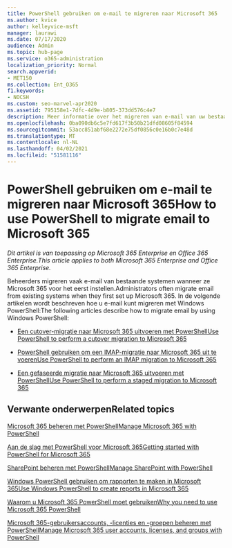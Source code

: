 ```yaml
---
title: PowerShell gebruiken om e-mail te migreren naar Microsoft 365
ms.author: kvice
author: kelleyvice-msft
manager: laurawi
ms.date: 07/17/2020
audience: Admin
ms.topic: hub-page
ms.service: o365-administration
localization_priority: Normal
search.appverid:
- MET150
ms.collection: Ent_O365
f1.keywords:
- NOCSH
ms.custom: seo-marvel-apr2020
ms.assetid: 795158e1-7dfc-4d9e-b805-373dd576c4e7
description: Meer informatie over het migreren van e-mail van uw bestaande systeem naar Microsoft 365 met PowerShell.
ms.openlocfilehash: 0ba090db6c5e7fd617f3b50b21dfd08605f84594
ms.sourcegitcommit: 53acc851abf68e2272e75df0856c0e16b0c7e48d
ms.translationtype: MT
ms.contentlocale: nl-NL
ms.lasthandoff: 04/02/2021
ms.locfileid: "51581116"
---
```

# <a name="how-to-use-powershell-to-migrate-email-to-microsoft-365"></a><span data-ttu-id="39144-103">PowerShell gebruiken om e-mail te migreren naar Microsoft 365</span><span class="sxs-lookup"><span data-stu-id="39144-103">How to use PowerShell to migrate email to Microsoft 365</span></span>

<span data-ttu-id="39144-104">*Dit artikel is van toepassing op Microsoft 365 Enterprise en Office 365 Enterprise.*</span><span class="sxs-lookup"><span data-stu-id="39144-104">*This article applies to both Microsoft 365 Enterprise and Office 365 Enterprise.*</span></span>

<span data-ttu-id="39144-105">Beheerders migreren vaak e-mail van bestaande systemen wanneer ze Microsoft 365 voor het eerst instellen.</span><span class="sxs-lookup"><span data-stu-id="39144-105">Administrators often migrate email from existing systems when they first set up Microsoft 365.</span></span> <span data-ttu-id="39144-106">In de volgende artikelen wordt beschreven hoe u e-mail kunt migreren met Windows PowerShell:</span><span class="sxs-lookup"><span data-stu-id="39144-106">The following articles describe how to migrate email by using Windows PowerShell:</span></span>
  
- [<span data-ttu-id="39144-107">Een cutover-migratie naar Microsoft 365 uitvoeren met PowerShell</span><span class="sxs-lookup"><span data-stu-id="39144-107">Use PowerShell to perform a cutover migration to Microsoft 365</span></span>](use-powershell-to-perform-a-cutover-migration-to-microsoft-365.md)
    
- [<span data-ttu-id="39144-108">PowerShell gebruiken om een IMAP-migratie naar Microsoft 365 uit te voeren</span><span class="sxs-lookup"><span data-stu-id="39144-108">Use PowerShell to perform an IMAP migration to Microsoft 365</span></span>](use-powershell-to-perform-an-imap-migration-to-microsoft-365.md)
    
- [<span data-ttu-id="39144-109">Een gefaseerde migratie naar Microsoft 365 uitvoeren met PowerShell</span><span class="sxs-lookup"><span data-stu-id="39144-109">Use PowerShell to perform a staged migration to Microsoft 365</span></span>](use-powershell-to-perform-a-staged-migration-to-microsoft-365.md)
    
## <a name="related-topics"></a><span data-ttu-id="39144-110">Verwante onderwerpen</span><span class="sxs-lookup"><span data-stu-id="39144-110">Related topics</span></span>

[<span data-ttu-id="39144-111">Microsoft 365 beheren met PowerShell</span><span class="sxs-lookup"><span data-stu-id="39144-111">Manage Microsoft 365 with PowerShell</span></span>](manage-microsoft-365-with-microsoft-365-powershell.md)
  
[<span data-ttu-id="39144-112">Aan de slag met PowerShell voor Microsoft 365</span><span class="sxs-lookup"><span data-stu-id="39144-112">Getting started with PowerShell for Microsoft 365</span></span>](getting-started-with-microsoft-365-powershell.md)
  
[<span data-ttu-id="39144-113">SharePoint beheren met PowerShell</span><span class="sxs-lookup"><span data-stu-id="39144-113">Manage SharePoint with PowerShell</span></span>](manage-sharepoint-online-with-microsoft-365-powershell.md)
  
[<span data-ttu-id="39144-114">Windows PowerShell gebruiken om rapporten te maken in Microsoft 365</span><span class="sxs-lookup"><span data-stu-id="39144-114">Use Windows PowerShell to create reports in Microsoft 365</span></span>](use-windows-powershell-to-create-reports-in-microsoft-365.md)

[<span data-ttu-id="39144-115">Waarom u Microsoft 365 PowerShell moet gebruiken</span><span class="sxs-lookup"><span data-stu-id="39144-115">Why you need to use Microsoft 365 PowerShell</span></span>](why-you-need-to-use-microsoft-365-powershell.md)
  
[<span data-ttu-id="39144-116">Microsoft 365-gebruikersaccounts, -licenties en -groepen beheren met PowerShell</span><span class="sxs-lookup"><span data-stu-id="39144-116">Manage Microsoft 365 user accounts, licenses, and groups with PowerShell</span></span>](manage-user-accounts-and-licenses-with-microsoft-365-powershell.md)
